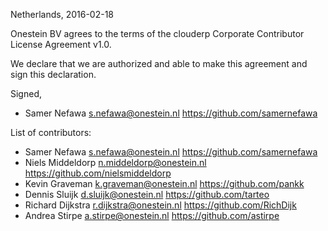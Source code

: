 Netherlands, 2016-02-18

Onestein BV agrees to the terms of the clouderp Corporate 
Contributor License Agreement v1.0.

We declare that we are authorized and able to make this agreement and sign
this declaration.

Signed,

*  Samer Nefawa <s.nefawa@onestein.nl> https://github.com/samernefawa

List of contributors:

*  Samer Nefawa <s.nefawa@onestein.nl> https://github.com/samernefawa
*  Niels Middeldorp <n.middeldorp@onestein.nl> https://github.com/nielsmiddeldorp
*  Kevin Graveman <k.graveman@onestein.nl> https://github.com/pankk
*  Dennis Sluijk <d.sluijk@onestein.nl> https://github.com/tarteo
*  Richard Dijkstra <r.dijkstra@onestein.nl> https://github.com/RichDijk
*  Andrea Stirpe <a.stirpe@onestein.nl> https://github.com/astirpe

